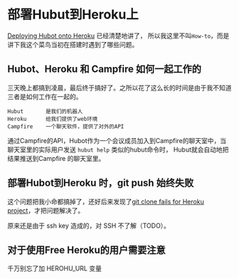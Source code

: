 部署Hubut到Heroku上
==================

[Deploying Hubot onto Heroku](https://github.com/github/hubot/wiki/Deploying-Hubot-onto-Heroku) 已经清楚地讲了，
所以我这里不叫`How-to`，而是讲下我这个菜鸟当初在搭建时遇到了哪些问题。

##  Hubot、Heroku 和 Campfire 如何一起工作的

三天晚上都搞到凌晨，最后终于搞好了。之所以花了这么长的时间是由于我不知道三者是如何工作在一起的。

    Hubut       是我们的机器人
    Heroku      给我们提供了web环境
    Campfire    一个聊天软件，提供了对外的API

通过Campfire的API，Hubot作为一个会议成员加入到Campfire的聊天室中，当聊天室里的实际用户发送 `hubut help` 类似的hubut命令时，
Hubut就会自动地把结果推送到Campfire 的聊天室里。

## 部署Hubot到Heroku 时，git push 始终失败

这个问题把我小命都搞掉了，还好后来发现了[git clone fails for Heroku project](http://stackoverflow.com/questions/7305673/git-clone-fails-for-heroku-project)，才把问题解决了。

原来还是由于 ssh key 造成的，对 SSH 不了解（TODO）。

## 对于使用Free Heroku的用户需要注意

千万别忘了加 HEROHU_URL 变量
